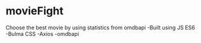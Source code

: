 # movieFight
Choose the best movie by using statistics from omdbapi
  -Built using JS ES6
  -Bulma CSS
  -Axios
  -omdbapi
